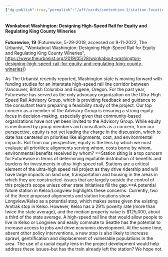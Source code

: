 ```yaml
---
{"dg-publish":true,"permalink":"/aff/cards/contention-1/station-location-is-important-for-addressing-racial-inequality/","dgHomeLink":true,"dgPassFrontmatter":false}
---
```


#### Wonkabout Washington: Designing High-Speed Rail for Equity and Regulating King County Wineries

**Futurewise, 19** (Futurewise, 5-29-2019, accessed on 9-11-2022, The Urbanist, "Wonkabout Washington: Designing High-Speed Rail for Equity and Regulating King County Wineries", https://www.theurbanist.org/2019/05/28/wonkabout-washington-designing-high-speed-rail-for-equity-and-regulating-king-county-wineries/)

As The Urbanist recently reported, Washington state is moving forward with funding studies for an interstate high-speed rail line corridor between Vancouver, British Columbia and Eugene, Oregon. For the past year, Futurewise has served as the only advocacy organization on the Ultra-High Speed Rail Advisory Group, which is providing feedback and guidance to the consultant team preparing a feasibility study of the project. Our top concern as a member of the Advisory Group is ensuring a strong equity focus in decision-making, especially given that community-based organizations have not yet been invited to the Advisory Group. While equity is mentioned by group members and consultants as a concern, from our perspective, equity is not yet leading the charge in the discussion, which to date has centered on priorities like alignments, cost, and environmental impacts. But from our perspective, equity is the lens by which we must evaluate all priorities: alignments serving whom, costs borne by whom, environmental benefits received by whom? ==Station siting is a top concern for Futurewise in terms of determining equitable distribution of benefits and burdens for investments in ultra-high speed rail. Stations are a critical element of the ultra-high speed rail project as they drive ridership and will have large impacts on land use, transportation and housing in the areas in which they are constructed–issues that are largely outside the control of this project’s scope unless other state initiatives fill the gap.==A potential future station in Kelso/Longview highlights these concerns. Currently, two of the three proposed alignments and station locations show Longview/Kelso as a potential stop, which makes sense given the existing Amtrak stop in Kelso. However, Kelso has a 29% poverty rate (more than twice the state average), and the median property value is $125,000, about a third of the state average. A high-speed rail line that would allow people to live in Kelso or Longview and easily commute to Seattle has the potential to increase access to jobs and drive economic development. At the same time, absent other policy interventions, a new stop is also likely to increase sprawl, gentrification and displacement of vulnerable populations in the area. The use of a racial equity lens in the project development would help address these issues–but has the train already left the station? We hope not.